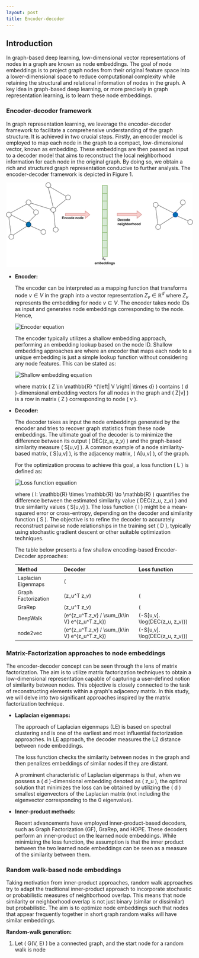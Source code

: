 ```yaml
---
layout: post
title: Encoder-decoder
---
```


## Introduction

In graph-based deep learning, low-dimensional vector representations of nodes in a graph are known as node embeddings. The goal of node embeddings is to project graph nodes from their original feature space into a lower-dimensional space to reduce computational complexity while retaining the structural and relational information of nodes in the graph. A key idea in graph-based deep learning, or more precisely in graph representation learning, is to learn these node embeddings.

### Encoder-decoder framework

In graph representation learning, we leverage the encoder-decoder framework to facilitate a comprehensive understanding of the graph structure. It is achieved in two crucial steps. Firstly, an encoder model is employed to map each node in the graph to a compact, low-dimensional vector, known as embedding. These embeddings are then passed as input to a decoder model that aims to reconstruct the local neighborhood information for each node in the original graph. By doing so, we obtain a rich and structured graph representation conducive to further analysis. The encoder-decoder framework is depicted in Figure 1.

![Encoder-Decoder framework](../assets/img/enc-dec.png)

- **Encoder:**

  The encoder can be interpreted as a mapping function that transforms node $v \in V$ in the graph into a vector representation $Z_v \in \mathbb{R} ^d$ where $Z_v$ represents the embedding for node $v \in V$. The encoder takes node IDs as input and generates node embeddings corresponding to the node. Hence,

  ![Encoder equation](https://render.githubusercontent.com/render/math?math=ENC%3A%20V%20%5Cto%20%5Cmathbb%7BR%7D%20%5Ed)

  The encoder typically utilizes a shallow embedding approach, performing an embedding lookup based on the node ID. Shallow embedding approaches are where an encoder that maps each node to a unique embedding is just a simple lookup function without considering any node features. This can be stated as:

  ![Shallow embedding equation](https://render.githubusercontent.com/render/math?math=ENC(v)%20%3D%20Z%5Bv%5D)

  where matrix \( Z \in \mathbb{R} ^{\left| V \right| \times d} \) contains \( d \)-dimensional embedding vectors for all nodes in the graph and \( Z[v] \) is a row in matrix \( Z \) corresponding to node \( v \).

- **Decoder:**

  The decoder takes as input the node embeddings generated by the encoder and tries to recover graph statistics from these node embeddings. The ultimate goal of the decoder is to minimize the difference between its output \( DEC(z_u, z_v) \) and the graph-based similarity measure \( S[u,v] \). A common example of a node similarity-based matrix, \( S[u,v] \), is the adjacency matrix, \( A[u,v] \), of the graph.

  For the optimization process to achieve this goal, a loss function \( L \) is defined as:

  ![Loss function equation](https://render.githubusercontent.com/render/math?math=L%20%3D%20%5Csum_%7B(u%2Cv)%20%5Cin%20D%7D%20l(DEC(z_u%2C%20z_v)%2C%20S%5Bu%2Cv%5D))

  where \( l: \mathbb{R} \times \mathbb{R} \to \mathbb{R} \) quantifies the difference between the estimated similarity value \( DEC(z_u, z_v) \) and true similarity values \( S[u,v] \). The loss function \( l \) might be a mean-squared error or cross-entropy, depending on the decoder and similarity function \( S \). The objective is to refine the decoder to accurately reconstruct pairwise node relationships in the training set \( D \), typically using stochastic gradient descent or other suitable optimization techniques.

  The table below presents a few shallow encoding-based Encoder-Decoder approaches:

  | Method            | Decoder                      | Loss function                                    |
  |-------------------|------------------------------|--------------------------------------------------|
  | Laplacian Eigenmaps | \(||z_u - z_v||_2^2\)       | \(DEC(z_u, z_v) . S[u,v]\)                       |
  | Graph Factorization | \(z_u^T z_v\)               | \(||DEC(z_u, z_v) - S[u,v]||_2^2\)              |
  | GraRep            | \(z_u^T z_v\)                | \(||DEC(z_u, z_v) - S[u,v]||_2^2\)              |
  | DeepWalk          | \(e^{z_u^T.z_v} / \sum_{k\in V} e^{z_u^T.z_k}\) | \(-S[u,v]. \log(DEC(z_u, z_v))\)       |
  | node2vec          | \(e^{z_u^T.z_v} / \sum_{k\in V} e^{z_u^T.z_k}\) | \(-S[u,v]. \log(DEC(z_u, z_v))\)       |

### Matrix-Factorization approaches to node embeddings

The encoder-decoder concept can be seen through the lens of matrix factorization. The aim is to utilize matrix factorization techniques to obtain a low-dimensional representation capable of capturing a user-defined notion of similarity between nodes. This objective is closely connected to the task of reconstructing elements within a graph's adjacency matrix. In this study, we will delve into two significant approaches inspired by the matrix factorization technique.

- **Laplacian eigenmaps:**

  The approach of Laplacian eigenmaps (LE) is based on spectral clustering and is one of the earliest and most influential factorization approaches. In LE approach, the decoder measures the L2 distance between node embeddings.

  The loss function checks the similarity between nodes in the graph and then penalizes embeddings of similar nodes if they are distant.

  A prominent characteristic of Laplacian eigenmaps is that, when we possess a \( d \)-dimensional embedding denoted as \( z_u \), the optimal solution that minimizes the loss can be obtained by utilizing the \( d \) smallest eigenvectors of the Laplacian matrix (not including the eigenvector corresponding to the 0 eigenvalue).

- **Inner-product methods:**

  Recent advancements have employed inner-product-based decoders, such as Graph Factorization (GF), GraRep, and HOPE. These decoders perform an inner-product on the learned node embeddings. While minimizing the loss function, the assumption is that the inner product between the two learned node embeddings can be seen as a measure of the similarity between them.

### Random walk-based node embeddings

Taking motivation from inner-product approaches, random walk approaches try to adapt the traditional inner-product approach to incorporate stochastic or probabilistic measures of neighborhood overlap. This means that node similarity or neighborhood overlap is not just binary (similar or dissimilar) but probabilistic. The aim is to optimize node embeddings such that nodes that appear frequently together in short graph random walks will have similar embeddings.

**Random-walk generation:**

1. Let \( G(V, E) \) be a connected graph, and the start node for a random walk is node

